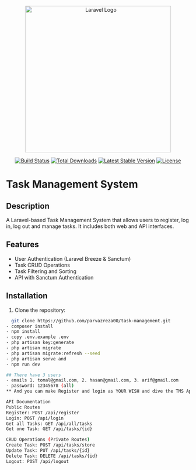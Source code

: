 <p align="center"><a href="https://laravel.com" target="_blank"><img src="https://raw.githubusercontent.com/laravel/art/master/logo-lockup/5%20SVG/2%20CMYK/1%20Full%20Color/laravel-logolockup-cmyk-red.svg" width="400" alt="Laravel Logo"></a></p>

<p align="center">
<a href="https://github.com/laravel/framework/actions"><img src="https://github.com/laravel/framework/workflows/tests/badge.svg" alt="Build Status"></a>
<a href="https://packagist.org/packages/laravel/framework"><img src="https://img.shields.io/packagist/dt/laravel/framework" alt="Total Downloads"></a>
<a href="https://packagist.org/packages/laravel/framework"><img src="https://img.shields.io/packagist/v/laravel/framework" alt="Latest Stable Version"></a>
<a href="https://packagist.org/packages/laravel/framework"><img src="https://img.shields.io/packagist/l/laravel/framework" alt="License"></a>
</p>

# Task Management System

## Description
A Laravel-based Task Management System that allows users to register, log in, log out and manage tasks. It includes both web and API interfaces.

## Features
- User Authentication (Laravel Breeze & Sanctum)
- Task CRUD Operations
- Task Filtering and Sorting
- API with Sanctum Authentication

## Installation
1. Clone the repository:   
 ```bash
   git clone https://github.com/parvazreza00/task-management.git
- composer install
- npm install   
- copy .env.example .env
- php artisan key:generate
- php artisan migrate
- php artisan migrate:refresh --seed
- php artisan serve and
- npm run dev

## There have 3 users
- emails 1. tomal@gmail.com, 2. hasan@gmail.com, 3. arif@gmail.com
- password: 12345678 (all)
** And you can make Register and login as YOUR WISH and dive the TMS Application

API Documentation
Public Routes
Register: POST /api/register
Login: POST /api/login
Get all Tasks: GET /api/all/tasks
Get one Task: GET /api/tasks/{id}

CRUD Operations (Private Routes)
Create Task: POST /api/tasks/store
Update Task: PUT /api/tasks/{id}
Delete Task: DELETE /api/tasks/{id}
Logout: POST /api/logout

